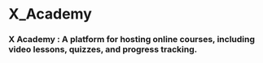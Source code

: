 # X_Academy
### X Academy :  A platform for hosting online courses, including video lessons, quizzes, and progress tracking.
